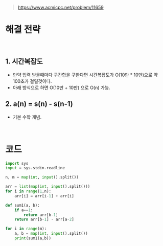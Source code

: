 > [ https://www.acmicpc.net/problem/11659 ]( https://www.acmicpc.net/problem/11659 )   

# 해결 전략

</br>

## 1.  시간복잡도
- 만약 입력 받을때마다 구간합을 구한다면 시간복잡도가 O(10만 * 10만)으로 약 100초가 걸릴것이다.
- 아래 방식으로 하면 O(10만 + 10만) 으로 O(n) 가능.

## 2. a(n) = s(n) - s(n-1)
- 기본 수학 개념.



</br>

# 코드

```python
import sys
input = sys.stdin.readline

n, m = map(int, input().split())

arr = list(map(int, input().split()))
for i in range(1,n):
    arr[i] = arr[i-1] + arr[i]

def sum1(a, b):
    if a==1:
        return arr[b-1]
    return arr[b-1] - arr[a-2]

for i in range(m):
    a, b = map(int, input().split())
    print(sum1(a,b))
```